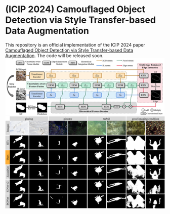 # (ICIP 2024) Camouflaged Object Detection via Style Transfer-based Data Augmentation
This repository is an official implementation of the ICIP 2024 paper [Camouflaged Object Detection via Style Transfer-based Data Augmentation](https://ieeexplore.ieee.org/abstract/document/10648134). The code will be released soon. 
  ![Framework](EUFNet.png)
  ![Visualization](Visualization.png)
 
